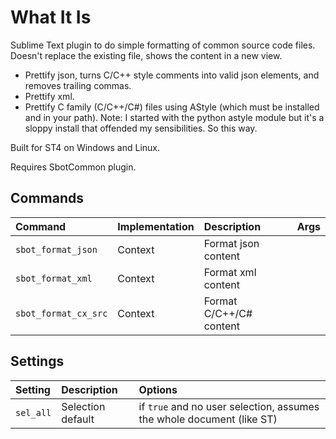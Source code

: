 # What It Is
Sublime Text plugin to do simple formatting of common source code files. Doesn't replace the existing file,
shows the content in a new view.

- Prettify json, turns C/C++ style comments into valid json elements, and removes trailing commas.
- Prettify xml.
- Prettify C family (C/C++/C#) files using AStyle (which must be installed and in your path).
  Note: I started with the python astyle module but it's a sloppy install that offended my sensibilities. So this way.

Built for ST4 on Windows and Linux.

Requires SbotCommon plugin.

## Commands
| Command                  | Implementation | Description                   | Args        |
| :--------                | :-------       | :-------                      | :--------   |
| `sbot_format_json`       | Context        | Format json content           |             |
| `sbot_format_xml`        | Context        | Format xml content            |             |
| `sbot_format_cx_src`     | Context        | Format C/C++/C# content       |             |

## Settings
| Setting            | Description         | Options   |
| :--------          | :-------            | :------   |
| `sel_all`          | Selection default   | if `true` and no user selection, assumes the whole document (like ST) |
